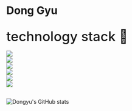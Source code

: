 <h1>Dong Gyu </h1>


<div style="margin-top:30px; margin-bottom:30px;">
  <div style="font-size:35px; font-weight: 500;">technology stack 💪
  </div> <br>
  <div style="display:flex; flex-direction: column">
  <img src="https://img.shields.io/badge/React-61DAFB?style=flat-square&logo=React&logoColor=white"/>
  <img src="https://img.shields.io/badge/Django-092E20?style=flat-square&logo=Django&logoColor=white"/>
  <img src="https://img.shields.io/badge/Android-3DDC84?style=flat-square&logo=Android&logoColor=white"/>
  <img src="https://img.shields.io/badge/Python-3776AB?style=flat-square&logo=Python&logoColor=white"/>
  <img src="https://img.shields.io/badge/JavaScript-F7DF1E?style=flat-square&logo=JavaScript&logoColor=white"/>
  <img src="https://img.shields.io/badge/Css3-1572B6?style=flat-square&logo=Css3&logoColor=white"/>
  </div>
</div>


![Dongyu's GitHub stats](https://github-readme-stats.vercel.app/api?username=dongyu-youn&show_icons=true&theme=radical)
